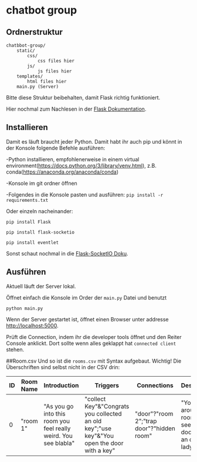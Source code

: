 # chatbot group

## Ordnerstruktur

```
chatbbot-group/
	static/
		css/
			css files hier
        js/
			js files hier
	templates/
		html files hier
	main.py (Server)
```

Bitte diese Struktur beibehalten, damit Flask richtig funktioniert.

Hier nochmal zum Nachlesen in der [Flask Dokumentation](https://exploreflask.com/en/latest/organizing.html).

## Installieren

Damit es läuft braucht jeder Python. Damit habt ihr auch pip und könnt in der Konsole folgende Befehle ausführen:

-Python installieren, empfohlenerweise in einem virtual environment(https://docs.python.org/3/library/venv.html), z.B. conda(https://anaconda.org/anaconda/conda)

-Konsole im git ordner öffnen

-Folgendes in die Konsole pasten und ausführen: `pip install -r requirements.txt`

Oder einzeln nacheinander:

`pip install Flask`

`pip install flask-socketio`

`pip install eventlet`

Sonst schaut nochmal in die [Flask-SocketIO Doku](https://flask-socketio.readthedocs.io/en/latest/).

## Ausführen

Aktuell läuft der Server lokal.

Öffnet einfach die Konsole im Order der `main.py` Datei und benutzt

`python main.py`

Wenn der Server gestartet ist, öffnet einen Browser unter addresse [http://localhost:5000](http://localhost:5000).

Prüft die Connection, indem ihr die developer tools öffnet und den Reiter Console anklickt. Dort sollte wenn alles geklappt hat `connected client` stehen. 

##Room.csv
Und so ist die `rooms.csv` mit Syntax aufgebaut. Wichtig! Die Überschriften sind selbst nicht in der CSV drin:

| ID | Room Name | Introduction | Triggers | Connections | Description | .....| Notes |
| -- | --------- |--------------|----------|-------------|-------------|------|-------|
| 0 | "room 1" | "As you go into this room you feel really weird. You see blabla" | "collect Key"&"Congrats you collected an old key";"use key"&"You open the door with a key" | "door"?"room 2";"trap door"?"hidden room"| "You look around the room and see two doors and an old lady."| .... | "use key" kann erst ausgeführt werden wenn key aufgesammelt wurde |
